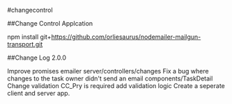 #changecontrol

##Change Control Applcation

npm install git+https://github.com/orliesaurus/nodemailer-mailgun-transport.git

##Change Log 2.0.0

Improve promises emailer server/controllers/changes
Fix a bug where changes to the task owner didn't send an email components/TaskDetail
Change validation CC_Pry is required add validation logic
Create a seperate client and server app.
